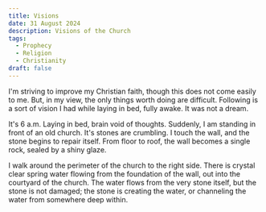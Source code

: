 ```yaml
---
title: Visions
date: 31 August 2024
description: Visions of the Church
tags:
  - Prophecy
  - Religion
  - Christianity
draft: false
---
```


I'm striving to improve my Christian faith, though this does not come easily to me. But, in my view, the only things worth doing are difficult. Following is a sort of vision I had while laying in bed, fully awake. It was not a dream.

It's 6 a.m. Laying in bed, brain void of thoughts. Suddenly, I am standing in front of an old church. It's stones are crumbling. I touch the wall, and the stone begins to repair itself. From floor to roof, the wall becomes a single rock, sealed by a shiny glaze.

I walk around the perimeter of the church to the right side. There is crystal clear spring water flowing from the foundation of the wall, out into the courtyard of the church. The water flows from the very stone itself, but the stone is not damaged; the stone is creating the water, or channeling the water from somewhere deep within.